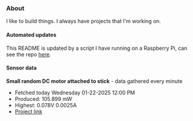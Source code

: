 ### About
I like to build things. I always have projects that I'm working on.

#### Automated updates
This README is updated by a script I have running on a Raspberry Pi, can see the repo [here](https://github.com/jdc-cunningham/raspi-git-repo-updater).

#### Sensor data


**Small random DC motor attached to stick** - data gathered every minute
- Fetched today Wednesday 01-22-2025 12:00 PM
- Produced: 105.899 mW
- Highest: 0.078V 0.0025A
- [Project link](https://github.com/jdc-cunningham/turbine-raspi)
